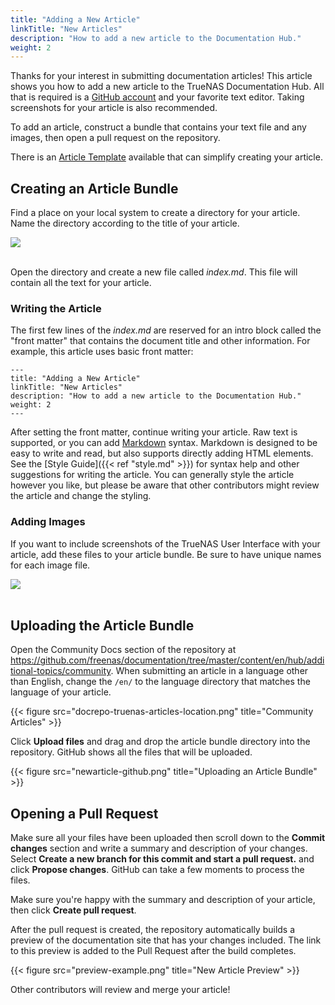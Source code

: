 ```yaml
---
title: "Adding a New Article"
linkTitle: "New Articles"
description: "How to add a new article to the Documentation Hub."
weight: 2
---
```


Thanks for your interest in submitting documentation articles!
This article shows you how to add a new article to the TrueNAS Documentation Hub.
All that is required is a [GitHub account](https://github.com) and your favorite text editor.
Taking screenshots for your article is also recommended.

To add an article, construct a bundle that contains your text file and any images, then open a pull request on the repository.
<!-- markdown-link-check-disable-next-line -->
There is an [Article Template](/hub/contributing/template/) available that can simplify creating your article.

## Creating an Article Bundle

Find a place on your local system to create a directory for your article.
Name the directory according to the title of your article.

<img src="/images/new-article-bundle.png"><br><br>

Open the directory and create a new file called *index.md*.
This file will contain all the text for your article.

### Writing the Article

The first few lines of the *index.md* are reserved for an intro block called the "front matter" that contains the document title and other information.
For example, this article uses basic front matter:

```
---
title: "Adding a New Article"
linkTitle: "New Articles"
description: "How to add a new article to the Documentation Hub."
weight: 2
---
```

After setting the front matter, continue writing your article.
Raw text is supported, or you can add [Markdown](https://daringfireball.net/projects/markdown/) syntax.
Markdown is designed to be easy to write and read, but also supports directly adding HTML elements.
See the [Style Guide]({{< ref "style.md" >}}) for syntax help and other suggestions for writing the article.
You can generally style the article however you like, but please be aware that other contributors might review the article and change the styling.

### Adding Images

If you want to include screenshots of the TrueNAS User Interface with your article, add these files to your article bundle.
Be sure to have unique names for each image file.

<img src="/images/example-article-bundle.png"><br><br>


## Uploading the Article Bundle

Open the Community Docs section of the repository at https://github.com/freenas/documentation/tree/master/content/en/hub/additional-topics/community.
When submitting an article in a language other than English, change the `/en/` to the language directory that matches the language of your article.

{{< figure src="docrepo-truenas-articles-location.png" title="Community Articles" >}}

Click **Upload files** and drag and drop the article bundle directory into the repository.
GitHub shows all the files that will be uploaded.

{{< figure src="newarticle-github.png" title="Uploading an Article Bundle" >}}

## Opening a Pull Request

Make sure all your files have been uploaded then scroll down to the **Commit changes** section and write a summary and description of your changes.
Select **Create a new branch for this commit and start a pull request.** and click **Propose changes**.
GitHub can take a few moments to process the files.

Make sure you're happy with the summary and description of your article, then click **Create pull request**.

After the pull request is created, the repository automatically builds a preview of the documentation site that has your changes included.
The link to this preview is added to the Pull Request after the build completes.

{{< figure src="preview-example.png" title="New Article Preview" >}}

Other contributors will review and merge your article!
